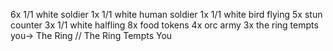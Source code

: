 6x 1/1 white soldier
1x 1/1 white human soldier
1x 1/1 white bird flying
5x stun counter
3x 1/1 white halfling
8x food tokens
4x orc army
3x the ring tempts you->  The Ring // The Ring Tempts You